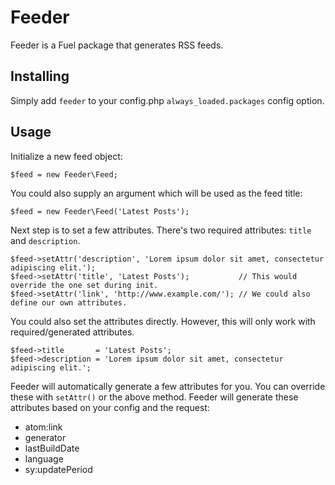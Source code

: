 # Feeder

Feeder is a Fuel package that generates RSS feeds.

## Installing

Simply add `feeder` to your config.php `always_loaded.packages` config option.

## Usage
Initialize a new feed object:

	$feed = new Feeder\Feed;

You could also supply an argument which will be used as the feed title:

	$feed = new Feeder\Feed('Latest Posts');

Next step is to set a few attributes. There's two required attributes: `title` and `description`.

	$feed->setAttr('description', 'Lorem ipsum dolor sit amet, consectetur adipiscing elit.');
	$feed->setAttr('title', 'Latest Posts');           // This would override the one set during init.
	$feed->setAttr('link', 'http://www.example.com/'); // We could also define our own attributes.

You could also set the attributes directly. However, this will only work with required/generated attributes.

	$feed->title       = 'Latest Posts';
	$feed->description = 'Lorem ipsum dolor sit amet, consectetur adipiscing elit.';

Feeder will automatically generate a few attributes for you. You can override these with `setAttr()` or the above method. Feeder will generate these attributes based on your config and the request:

* atom:link
* generator
* lastBuildDate
* language
* sy:updatePeriod
